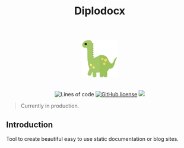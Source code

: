 <h1 align="center">
Diplodocx
<br> <br>
<p>
<img src="./static/diplodocus.svg" width="100" >
</p>
</h1>
<p align="center">

</p>

<p align="center">
<img alt="Lines of code" src="https://img.shields.io/tokei/lines/github/Souvikns/diplodocx">
<a href="https://github.com/Souvikns/diplodocx/blob/main/LICENSE"><img alt="GitHub license" src="https://img.shields.io/github/license/Souvikns/diplodocx"></a>
<a href="https://github.com/Souvikns/diplodocx/pulls">
<img src="https://img.shields.io/badge/PRs-open-green">
</a>
</p>

> Currently in production. 


## Introduction
Tool to create beautiful easy to use static documentation or blog sites. 

